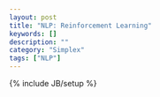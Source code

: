 ```yaml
---
layout: post
title: "NLP: Reinforcement Learning"
keywords: []
description: ""
category: "Simplex"
tags: ["NLP"]
---
```

{% include JB/setup %}

